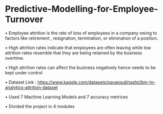 # Predictive-Modelling-for-Employee-Turnover

• Employee attrition is the rate of loss of employees in a company owing to factors like
retirement , resignation, termination, or elimination of a position.


• High attrition rates indicate that employees are often leaving while low attrition rates
resemble that they are being retained by the business overtime.


• High attrition rates can affect the business negatively hence needs to be kept under
control

• Dataset Link : https://www.kaggle.com/datasets/pavansubhasht/ibm-hr-analytics-attrition-dataset

• Used 7 Machine Learning Models and 7 accuracy metrices

• Divided the project in 4 modules
